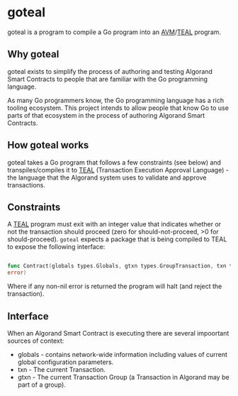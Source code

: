 # goteal

goteal is a program to compile a Go program into an [AVM](https://developer.algorand.org/articles/introducing-algorand-virtual-machine-avm-09-release/)/[TEAL](https://developer.algorand.org/docs/reference/teal/specification/) program.


## Why goteal

goteal exists to simplify the process of authoring and testing Algorand Smart Contracts to people
that are familiar with the Go programming language.

As many Go programmers know, the Go programming language has a rich tooling ecosystem. This project intends to allow people that know Go to use parts of that ecosystem in the process of authoring Algorand Smart Contracts.

## How goteal works

goteal takes a Go program that follows a few constraints (see below) and transpiles/compiles it to
[TEAL](https://developer.algorand.org/docs/reference/teal/specification/) (Transaction Execution Approval Language) - the language that the Algorand system uses to validate and approve transactions.

## Constraints

A [TEAL](https://developer.algorand.org/docs/reference/teal/specification/) program must exit with
an integer value that indicates whether or not the transaction should proceed (zero for should-not-proceed,  >0 for should-proceed). `goteal` expects a package that is being compiled to TEAL to expose the following interface:

```go

func Contract(globals types.Globals, gtxn types.GroupTransaction, txn types.Transaction) (int,
error)
```

Where if any non-nil error is returned the program will halt (and reject the transaction).

## Interface

When an Algorand Smart Contract is executing there are several impoortant sources of context:

* globals - contains network-wide information including values of current global configuration
  parameters.
* txn - The current Transaction.
* gtxn - The current Transaction Group (a Transaction in Algorand may be part of a group).

